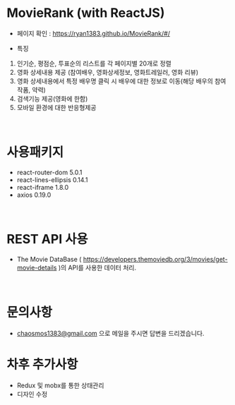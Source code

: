 # MovieRank (with ReactJS) 
 * 페이지 확인 : https://ryan1383.github.io/MovieRank/#/
 
 * 특징
 1. 인기순, 평점순, 투표순의 리스트를 각 페이지별 20개로 정렬
 2. 영화 상세내용 제공 (참여배우, 영화상세정보, 영화트레일러, 영화 리뷰)
 3. 영화 상세내용에서 특정 배우명 클릭 시 배우에 대한 정보로 이동(해당 배우의 참여작품, 약력)
 4. 검색기능 제공(영화에 한함)
 5. 모바일 환경에 대한 반응형제공
<br/>

# 사용패키지
* react-router-dom 5.0.1
* react-lines-ellipsis 0.14.1
* react-iframe 1.8.0
* axios 0.19.0
<br/>

# REST API 사용

* The Movie DataBase ( https://developers.themoviedb.org/3/movies/get-movie-details )의 API를 사용한 데이터 처리.

<br/>

# 문의사항

* chaosmos1383@gmail.com 으로 메일을 주시면 답변을 드리겠습니다.

# 차후 추가사항

* Redux 및 mobx를 통한 상태관리
* 디자인 수정
